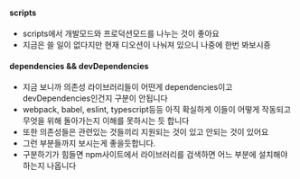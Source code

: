 #### scripts
- scripts에서 개발모드와 프로덕션모드를 나누는 것이 좋아요
- 지금은 쓸 일이 없다지만 현재 디오션이 나눠져 있으니 나중에 한번 봐보시죵

#### dependencies && devDependencies
- 지금 보니까 의존성 라이브러리들이 어떤게 dependencies이고 devDependencies인건지 구분이 안됩니다
- webpack, babel, eslint, typescript등등 아직 확실하게 이들이 어떻게 작동되고 무엇을 위해 돌아가는지 이해를 못하시는 듯 합니다
- 또한 의존성들은 관련있는 것들끼리 지원되는 것이 있고 안되는 것이 있어요
- 그런 부분들까지 보시는게 좋을듯합니다.
- 구분하기가 힘들면 npm사이트에서 라이브러리를 검색하면 어느 부분에 설치해야하는지 나옵니다
